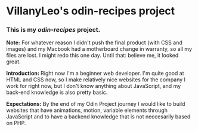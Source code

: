 # VillanyLeo's odin-recipes project
### This is my _odin-recipes_ project.

**Note:**
For whatever reason I didn't push the final product (with CSS and images) and my Macbook had a motherboard change in warranty, so all my files are lost. I might redo this one day. Until that: believe me, it looked great.

**Introduction:**
Right now I'm a beginner web developer.
I'm quite good at HTML and CSS now, so I make relatively nice websites for the company I work for right now, but I don't know anything about JavaScript, and my back-end knowledge is also pretty basic. 

**Expectations:**
By the end of my Odin Project journey I would like to build websites that have animations, motion, variable elements through JavaScript and to have a backend knowledge that is not neccesarily based on PHP.
